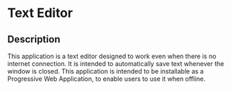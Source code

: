 # Text Editor

## Description

This application is a text editor designed to work even when there is no internet connection. It is intended to automatically save text whenever the window is closed. This application is intended to be installable as a Progressive Web Application, to enable users to use it when offline.
